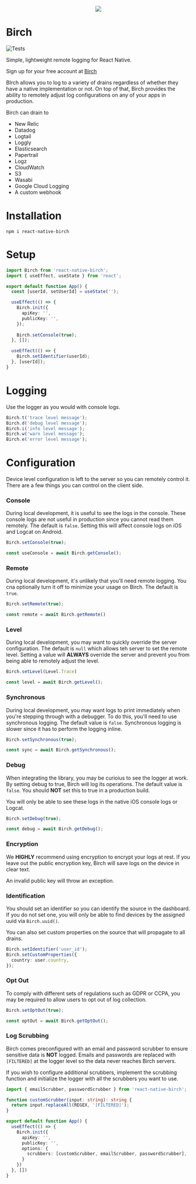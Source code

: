 <p align="center">
<img src="https://user-images.githubusercontent.com/381273/204187386-ec93e173-a6fa-40b1-8b74-c52a0c5048b3.png" />
</p>

# Birch
![Tests](https://github.com/gruffins/birch-rn/actions/workflows/ci.yml/badge.svg)

Simple, lightweight remote logging for React Native.

Sign up for your free account at [Birch](https://birch.ryanfung.com)

BIrch allows you to log to a variety of drains regardless of whether they have a native implementation or not. On top of that, Birch provides the ability to remotely adjust log configurations on any of your apps in production.

Birch can drain to
- New Relic
- Datadog
- Logtail
- Loggly
- Elasticsearch
- Papertrail
- Logz
- CloudWatch
- S3
- Wasabi
- Google Cloud Logging
- A custom webhook

# Installation

```
npm i react-native-birch
```

# Setup

```typescript
import Birch from 'react-native-birch';
import { useEffect, useState } from 'react';

export default function App() {
  const [userId, setUserId] = useState('');

  useEffect(() => {
    Birch.init({
      apiKey: '',
      publicKey: '',
    });
    
    Birch.setConsole(true);
  }, []);

  useEffect(() => {
    Birch.setIdentifier(userId);
  }, [userId]);
}
``` 

# Logging
Use the logger as you would with console logs.

```typescript
Birch.t('trace level message');
Birch.d('debug level message');
Birch.i('info level message');
Birch.w('warn level message');
Birch.e('error level message');
```

# Configuration
Device level configuration is left to the server so you can remotely control it. There are a few things you can control on the client side.

### Console
During local development, it is useful to see the logs in the console. These console logs are not useful in production since you cannot read them remotely. The default is `false`. Setting this will affect console logs on iOS and Logcat on Android.

```typescript
Birch.setConsole(true);
```

```typescript
const useConsole = await Birch.getConsole();
```

### Remote
During local development, it's unlikely that you'll need remote logging. You cna optionally turn it off to minimize your usage on Birch. The default is `true`.

```typescript
Birch.setRemote(true);
```

```typescript
const remote = await Birch.getRemote()
```

### Level
During local development, you may want to quickly override the server configuration. The default is `null` which allows teh server to set the remote level. Setting a value will **ALWAYS** override the server and prevent you from being able to remotely adjust the level.

```typescript
Birch.setLevel(Level.Trace)
```

```typescript
const level = await Birch.getLevel();
```

### Synchronous
During local development, you may want logs to print immediately when you're stepping through with a debugger. To do this, you'll need to use synchronous logging. The default value is `false`. Synchronous logging is slower since it has to perform the logging inline.

```typescript
Birch.setSynchronous(true);
```

```typescript
const sync = await Birch.getSynchronous();
```

### Debug
When integrating the library, you may be curioius to see the logger at work. By setting debug to true, Birch will log its operations. The default value is `false`. You should **NOT** set this to true in a production build.

You will only be able to see these logs in the native iOS console logs or Logcat.

```typescript
Birch.setDebug(true);
```

```typescript
const debug = await Birch.getDebug();
```

### Encryption

We **HIGHLY** recommend using encryption to encrypt your logs at rest. If you leave out the public encryption key, Birch will save logs on the device in clear text.

An invalid public key will throw an exception.

### Identification

You should set an identifier so you can identify the source in the dashboard. If you do not set one, you will only be able to find devices by the assigned uuid via `Birch.uuid()`.

You can also set custom properties on the source that will propagate to all drains.


```typescript
Birch.setIdentifier('user_id');
Birch.setCustomProperties({
  country: user.country,
});
```

### Opt Out

To comply with different sets of regulations such as GDPR or CCPA, you may be required to allow users to opt out of log collection.

```typescript
Birch.setOptOut(true);
```

```typescript
const optOut = await Birch.getOptOut();
```

### Log Scrubbing

Birch comes preconfigured with an email and password scrubber to ensure sensitive data is __NOT__ logged. Emails and passwords are replaced with `[FILTERED]` at the logger level so the data never reaches Birch servers.

If you wish to configure additional scrubbers, implement the scrubbing function and initialize the logger with all the scrubbers you want to use.

```typescript
import { emailScrubber, passwordScrubber } from 'react-native-birch';

function customScrubber(input: string): string {
  return input.replaceAll(REGEX, '[FILTERED]');
}

export default function App() {
  useEffect(() => {
    Birch.init({
      apiKey: '',
      publicKey: '',
      options: {
        scrubbers: [customScrubber, emailScrubber, passwordScrubber],
      }
    })
  }, [])
}
```
